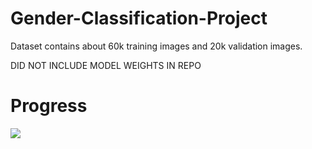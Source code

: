 # Gender-Classification-Project
Dataset contains about 60k training images and 20k validation images.

DID NOT INCLUDE MODEL WEIGHTS IN REPO

# Progress
<img src= 'https://raw.githubusercontent.com/peanutsee/Gender-Classification-Project/master/output.PNG?token=AOG2OXVKPXRRHLL4OO5F6O27PQ3V6'>
